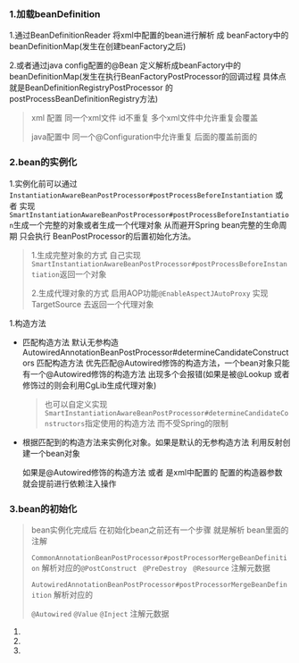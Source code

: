 ### 1.加载beanDefinition  

1.通过BeanDefinitionReader 将xml中配置的bean进行解析 成 beanFactory中的beanDefinitionMap(发生在创建beanFactory之后)

2.或者通过java config配置的@Bean 定义解析成beanFactory中的beanDefinitionMap(发生在执行BeanFactoryPostProcessor的回调过程 具体点就是BeanDefinitionRegistryPostProcessor 的postProcessBeanDefinitionRegistry方法)

> xml 配置 同一个xml文件 id不重复 多个xml文件中允许重复会覆盖
>
> java配置中 同一个@Configuration中允许重复 后面的覆盖前面的 

### 2.bean的实例化 

1.实例化前可以通过 `InstantiationAwareBeanPostProcessor#postProcessBeforeInstantiation` 或者 实现`SmartInstantiationAwareBeanPostProcessor#postProcessBeforeInstantiation`生成一个完整的对象或者生成一个代理对象 从而避开Spring bean完整的生命周期 只会执行 BeanPostProcessor的后置初始化方法。

> 1.生成完整对象的方式 自己实现`SmartInstantiationAwareBeanPostProcessor#postProcessBeforeInstantiation`返回一个对象
>
> 2.生成代理对象的方式 启用AOP功能`@EnableAspectJAutoProxy` 实现TargetSource 去返回一个代理对象

1.构造方法

- 匹配构造方法 默认无参构造    AutowiredAnnotationBeanPostProcessor#determineCandidateConstructors 匹配构造方法 优先匹配@Autowired修饰的构造方法，一个bean对象只能有一个@Autowired修饰的构造方法 出现多个会报错(如果是被@Lookup 或者<replace-method> 修饰过的则会利用CgLib生成代理对象)

  > 也可以自定义实现`SmartInstantiationAwareBeanPostProcessor#determineCandidateConstructors`指定使用的构造方法 而不受Spring的限制

- 根据匹配到的构造方法来实例化对象。如果是默认的无参构造方法 利用反射创建一个bean对象

  如果是@Autowired修饰的构造方法 或者 是xml中配置的<constructor-arg> 配置的构造器参数   就会提前进行依赖注入操作

### 3.bean的初始化 

> bean实例化完成后 在初始化bean之前还有一个步骤 就是解析 bean里面的注解 
>
> `CommonAnnotationBeanPostProcessor#postProcessorMergeBeanDefinition` 解析对应的`@PostConstruct` ` @PreDestroy` ` @Resource` 注解元数据
>
> `AutowiredAnnotationBeanPostProcessor#postProcessorMergeBeanDefinition` 解析对应的
>
> `@Autowired` `@Value` `@Inject` 注解元数据
>
> 

1. 
2. 
3. 